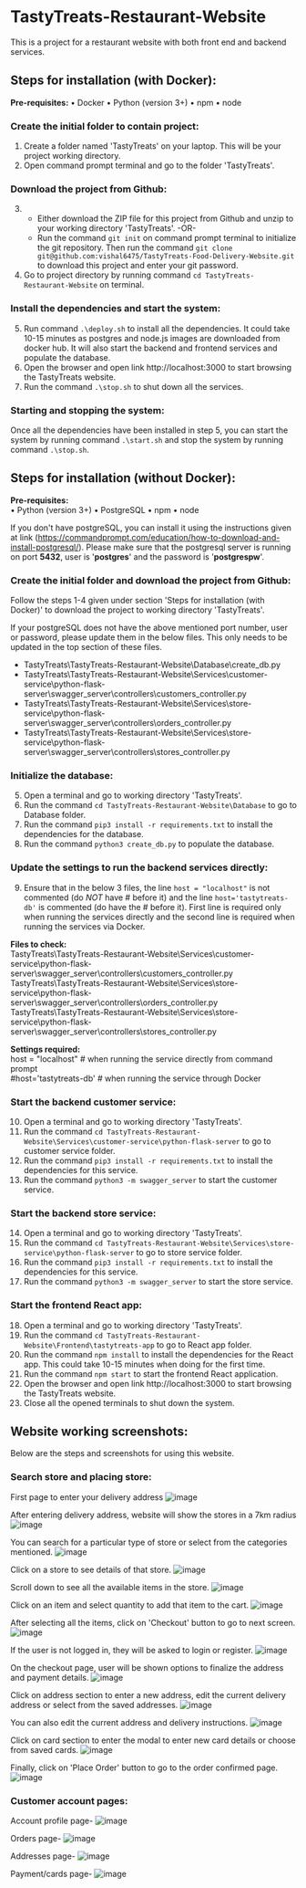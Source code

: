 # TastyTreats-Restaurant-Website
This is a project for a restaurant website with both front end and backend services.


## Steps for installation (with Docker):
**Pre-requisites:**
•	Docker
•	Python (version 3+)
•	npm
•	node

### Create the initial folder to contain project:
1. Create a folder named 'TastyTreats' on your laptop. This will be your project working directory.
2. Open command prompt terminal and go to the folder 'TastyTreats'.

### Download the project from Github:
3. - Either download the ZIP file for this project from Github and unzip to your working directory 'TastyTreats'. -OR-
   - Run the command `git init` on command prompt terminal to initialize the git repository. Then run the command `git clone git@github.com:vishal6475/TastyTreats-Food-Delivery-Website.git` to download this project and enter your git password.
4. Go to project directory by running command `cd TastyTreats-Restaurant-Website` on terminal.

### Install the dependencies and start the system:
5. Run command `.\deploy.sh` to install all the dependencies. It could take 10-15 minutes as postgres and node.js images are downloaded from docker hub. It will also start the backend and frontend services and populate the database.
6. Open the browser and open link http://localhost:3000 to start browsing the TastyTreats website.
7. Run the command `.\stop.sh` to shut down all the services.

### Starting and stopping the system:
Once all the dependencies have been installed in step 5, you can start the system by running command `.\start.sh` and stop the system by running command `.\stop.sh`.


## Steps for installation (without Docker):
**Pre-requisites:**  
•	Python (version 3+)
•	PostgreSQL
•	npm
•	node

If you don't have postgreSQL, you can install it using the instructions given at link (https://commandprompt.com/education/how-to-download-and-install-postgresql/). Please make sure that the postgresql server is running on port **5432**, user is '**postgres**' and the password is '**postgrespw**'. 

### Create the initial folder and download the project from Github:
Follow the steps 1-4 given under section 'Steps for installation (with Docker)' to download the project to working directory 'TastyTreats'.

If your postgreSQL does not have the above mentioned port number, user or password, please update them in the below files. This only needs to be updated in the top section of these files.
- TastyTreats\TastyTreats-Restaurant-Website\Database\create_db.py
- TastyTreats\TastyTreats-Restaurant-Website\Services\customer-service\python-flask-server\swagger_server\controllers\customers_controller.py
- TastyTreats\TastyTreats-Restaurant-Website\Services\store-service\python-flask-server\swagger_server\controllers\orders_controller.py
- TastyTreats\TastyTreats-Restaurant-Website\Services\store-service\python-flask-server\swagger_server\controllers\stores_controller.py

### Initialize the database:
5. Open a terminal and go to working directory 'TastyTreats'. 
6. Run the command `cd TastyTreats-Restaurant-Website\Database` to go to Database folder.
7. Run the command `pip3 install -r requirements.txt` to install the dependencies for the database.
8. Run the command `python3 create_db.py` to populate the database.

### Update the settings to run the backend services directly:
9. Ensure that in the below 3 files, the line `host = "localhost"` is not commented (do *NOT* have # before it) and the line `host='tastytreats-db'` is commented (do have the # before it). First line is required only when running the services directly and the second line is required when running the services via Docker.

**Files to check:**  
TastyTreats\TastyTreats-Restaurant-Website\Services\customer-service\python-flask-server\swagger_server\controllers\customers_controller.py
TastyTreats\TastyTreats-Restaurant-Website\Services\store-service\python-flask-server\swagger_server\controllers\orders_controller.py
TastyTreats\TastyTreats-Restaurant-Website\Services\store-service\python-flask-server\swagger_server\controllers\stores_controller.py

**Settings required:**  
host = "localhost"     # when running the service directly from command prompt  
#host='tastytreats-db' # when running the service through Docker

### Start the backend customer service:
10. Open a terminal and go to working directory 'TastyTreats'. 
11. Run the command `cd TastyTreats-Restaurant-Website\Services\customer-service\python-flask-server` to go to customer service folder.
12. Run the command `pip3 install -r requirements.txt` to install the dependencies for this service.
13. Run the command `python3 -m swagger_server` to start the customer service.

### Start the backend store service:
14. Open a terminal and go to working directory 'TastyTreats'. 
15. Run the command `cd TastyTreats-Restaurant-Website\Services\store-service\python-flask-server` to go to store service folder.
16. Run the command `pip3 install -r requirements.txt` to install the dependencies for this service.
17. Run the command `python3 -m swagger_server` to start the store service.

### Start the frontend React app:
18. Open a terminal and go to working directory 'TastyTreats'. 
19. Run the command `cd TastyTreats-Restaurant-Website\Frontend\tastytreats-app` to go to React app folder.
20. Run the command `npm install` to install the dependencies for the React app. This could take 10-15 minutes when doing for the first time.
21. Run the command `npm start` to start the frontend React application.
22. Open the browser and open link http://localhost:3000 to start browsing the TastyTreats website.
23. Close all the opened terminals to shut down the system.


## Website working screenshots:

Below are the steps and screenshots for using this website.

### Search store and placing store:

First page to enter your delivery address
![image](https://user-images.githubusercontent.com/86712652/216825183-db581144-8b0e-4333-b5cf-ce9e6a0e992c.png)

After entering delivery address, website will show the stores in a 7km radius
![image](https://user-images.githubusercontent.com/86712652/216825657-ab39e379-dda7-48a7-9cf1-567222f9425e.png)

You can search for a particular type of store or select from the categories mentioned.
![image](https://user-images.githubusercontent.com/86712652/216825633-e82dad88-cf83-4af5-a8f6-ebbb38ca9348.png)

Click on a store to see details of that store.
![image](https://user-images.githubusercontent.com/86712652/216825717-5a962141-1a08-4462-8e77-1b873b58b602.png)

Scroll down to see all the available items in the store.
![image](https://user-images.githubusercontent.com/86712652/216825738-c7bdacd9-aaa2-4275-b6a0-0bc1112be986.png)

Click on an item and select quantity to add that item to the cart.
![image](https://user-images.githubusercontent.com/86712652/216825746-a4d1f8bb-71c6-4c73-a561-923f14dc4c9d.png)

After selecting all the items, click on 'Checkout' button to go to next screen.
![image](https://user-images.githubusercontent.com/86712652/216825775-2b53664e-8e25-4df6-880a-aa1bc81adb0e.png)

If the user is not logged in, they will be asked to login or register.
![image](https://user-images.githubusercontent.com/86712652/216825803-66419f96-9b69-46ee-bffa-a49e73fddc93.png)

On the checkout page, user will be shown options to finalize the address and payment details.
![image](https://user-images.githubusercontent.com/86712652/216825963-a87293a4-56bd-497e-95f9-2a5967d2eb6a.png)

Click on address section to enter a new address, edit the current delivery address or select from the saved addresses.
![image](https://user-images.githubusercontent.com/86712652/216825980-f28b689b-5ed3-4646-8849-21d9a2b029f4.png)

You can also edit the current address and delivery instructions.
![image](https://user-images.githubusercontent.com/86712652/216825996-8943c385-e29f-4ea2-b93b-6101dffd8eb0.png)

Click on card section to enter the modal to enter new card details or choose from saved cards.
![image](https://user-images.githubusercontent.com/86712652/216826028-cda65c0f-935f-491d-9d2a-77b676ac38a6.png)

Finally, click on 'Place Order' button to go to the order confirmed page.
![image](https://user-images.githubusercontent.com/86712652/216826049-5ba3cc42-5a2b-4fde-978e-323c7e59f1b4.png)


### Customer account pages:

Account profile page-
![image](https://user-images.githubusercontent.com/86712652/216826133-f500cb0a-a3fa-4c18-a98b-9b1344369ca8.png)

Orders page-
![image](https://user-images.githubusercontent.com/86712652/216826159-40c2534b-3113-4e5a-a04d-f0b05987acba.png)

Addresses page-
![image](https://user-images.githubusercontent.com/86712652/216826205-a26f9d8a-0a61-4375-b6b8-c4da3b8f12ac.png)

Payment/cards page-
![image](https://user-images.githubusercontent.com/86712652/216826238-7618e687-5965-4eba-8cc6-6a6b5b36b18f.png)
